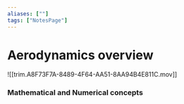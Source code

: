 ```yaml
---
aliases: [""]
tags: ["NotesPage"]
---
```


# Aerodynamics overview
![[trim.A8F73F7A-8489-4F64-AA51-8AA94B4E811C.mov]]
### Mathematical and Numerical concepts


